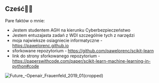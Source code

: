 ## Cześć🙋‍♂️

Pare faktów o mnie:
- Jestem studentem AGH na kierunku Cyberbezpieczeństwo
- Jestem entuzajasta zadań z WDI szczególnie tych z narzędzi
- moja najwieksze osiagniecie informatyczne - https://pawelorenc.github.io
- sforkowane repozytorium - https://github.com/pawelorenc/scikit-learn
- link do strony sforkowanego repozytorium - https://paperswithcode.com/paper/scikit-learn-machine-learning-in-python#code
  
![Future_-_Openair_Frauenfeld_2019_01_(cropped)](https://github.com/user-attachments/assets/770636d8-e2b2-4eeb-87d5-c1d92ecdd206)
